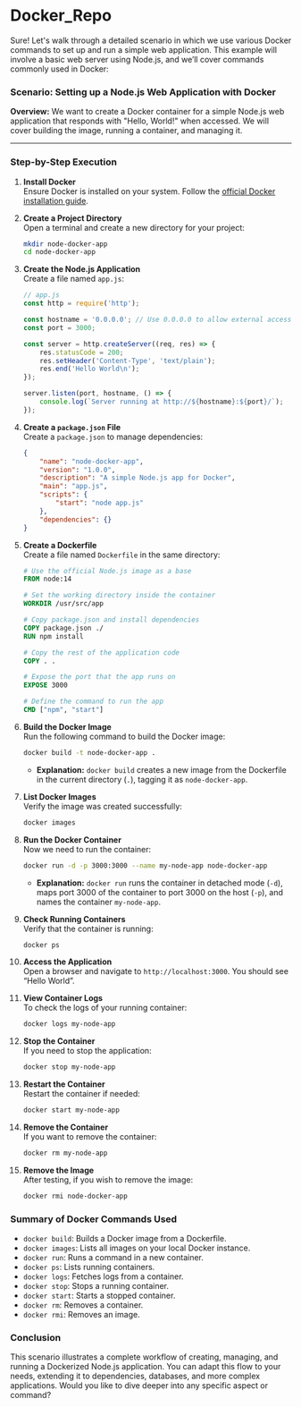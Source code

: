 # Docker_Repo
Sure! Let's walk through a detailed scenario in which we use various Docker commands to set up and run a simple web application. This example will involve a basic web server using Node.js, and we’ll cover commands commonly used in Docker:

### Scenario: Setting up a Node.js Web Application with Docker

**Overview:** We want to create a Docker container for a simple Node.js web application that responds with "Hello, World!" when accessed. We will cover building the image, running a container, and managing it. 

---

### Step-by-Step Execution

1. **Install Docker**  
   Ensure Docker is installed on your system. Follow the [official Docker installation guide](https://docs.docker.com/get-docker/).

2. **Create a Project Directory**  
   Open a terminal and create a new directory for your project:
   ```bash
   mkdir node-docker-app
   cd node-docker-app
   ```

3. **Create the Node.js Application**  
   Create a file named `app.js`:
   ```javascript
   // app.js
   const http = require('http');

   const hostname = '0.0.0.0'; // Use 0.0.0.0 to allow external access
   const port = 3000;

   const server = http.createServer((req, res) => {
       res.statusCode = 200;
       res.setHeader('Content-Type', 'text/plain');
       res.end('Hello World\n');
   });

   server.listen(port, hostname, () => {
       console.log(`Server running at http://${hostname}:${port}/`);
   });
   ```

4. **Create a `package.json` File**  
   Create a `package.json` to manage dependencies:
   ```json
   {
       "name": "node-docker-app",
       "version": "1.0.0",
       "description": "A simple Node.js app for Docker",
       "main": "app.js",
       "scripts": {
           "start": "node app.js"
       },
       "dependencies": {}
   }
   ```

5. **Create a Dockerfile**  
   Create a file named `Dockerfile` in the same directory:
   ```dockerfile
   # Use the official Node.js image as a base
   FROM node:14

   # Set the working directory inside the container
   WORKDIR /usr/src/app

   # Copy package.json and install dependencies
   COPY package.json ./
   RUN npm install

   # Copy the rest of the application code
   COPY . .

   # Expose the port that the app runs on
   EXPOSE 3000

   # Define the command to run the app
   CMD ["npm", "start"]
   ```

6. **Build the Docker Image**  
   Run the following command to build the Docker image:
   ```bash
   docker build -t node-docker-app .
   ```
   - **Explanation:** `docker build` creates a new image from the Dockerfile in the current directory (`.`), tagging it as `node-docker-app`.

7. **List Docker Images**  
   Verify the image was created successfully:
   ```bash
   docker images
   ```

8. **Run the Docker Container**  
   Now we need to run the container:
   ```bash
   docker run -d -p 3000:3000 --name my-node-app node-docker-app
   ```
   - **Explanation:** `docker run` runs the container in detached mode (`-d`), maps port 3000 of the container to port 3000 on the host (`-p`), and names the container `my-node-app`.

9. **Check Running Containers**  
   Verify that the container is running:
   ```bash
   docker ps
   ```

10. **Access the Application**  
    Open a browser and navigate to `http://localhost:3000`. You should see “Hello World”.

11. **View Container Logs**  
    To check the logs of your running container:
    ```bash
    docker logs my-node-app
    ```

12. **Stop the Container**  
    If you need to stop the application:
    ```bash
    docker stop my-node-app
    ```

13. **Restart the Container**  
    Restart the container if needed:
    ```bash
    docker start my-node-app
    ```

14. **Remove the Container**  
    If you want to remove the container:
    ```bash
    docker rm my-node-app
    ```

15. **Remove the Image**  
    After testing, if you wish to remove the image:
    ```bash
    docker rmi node-docker-app
    ```

### Summary of Docker Commands Used

- `docker build`: Builds a Docker image from a Dockerfile.
- `docker images`: Lists all images on your local Docker instance.
- `docker run`: Runs a command in a new container.
- `docker ps`: Lists running containers.
- `docker logs`: Fetches logs from a container.
- `docker stop`: Stops a running container.
- `docker start`: Starts a stopped container.
- `docker rm`: Removes a container.
- `docker rmi`: Removes an image.

### Conclusion
This scenario illustrates a complete workflow of creating, managing, and running a Dockerized Node.js application. You can adapt this flow to your needs, extending it to dependencies, databases, and more complex applications. Would you like to dive deeper into any specific aspect or command?
